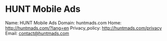 
# HUNT Mobile Ads

Name: HUNT Mobile Ads
Domain: huntmads.com
Home: http://huntmads.com/?lang=en
Privacy_policy: http://huntmads.com/privacy
Email: contact@huntmads.com
